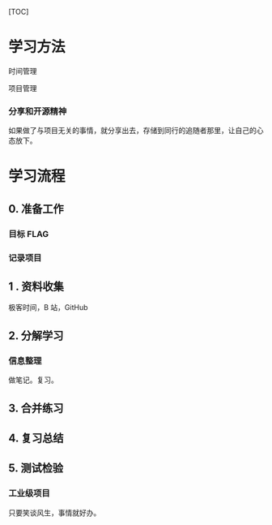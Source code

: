 [TOC]



# 学习方法

时间管理

项目管理

### 分享和开源精神

如果做了与项目无关的事情，就分享出去，存储到同行的追随者那里，让自己的心态放下。

# 学习流程

## 0. 准备工作

### 目标 FLAG

### 记录项目

## 1 . 资料收集

极客时间，B 站，GitHub

## 2. 分解学习

### 信息整理

做笔记。复习。

## 3. 合并练习

## 4. 复习总结

## 5. 测试检验

### 工业级项目

只要笑谈风生，事情就好办。